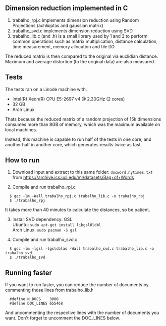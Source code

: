 ## Dimension reduction implemented in C

1. trabalho_rpj.c implements dimension reduction using Random Projections (achlioptas and gaussian matrix)
2. trabalho_svd.c implements dimension reduction using SVD
3. trabalho_lib.c (and .h) is a small library used by 1 and 2 to perform common operations such as matrix multiplication, distance calculation, time measurement, memory allocation and file I/O

The reduced matrix is then compared to the original via euclidian distance.
Maximum and average distortion (to the original data) are also measured.

## Tests

The tests ran on a Linode machine with:
- Intel(R) Xeon(R) CPU E5-2697 v4 @ 2.30GHz (2 cores)
- 32 GB
- Arch Linux

Thats because the reduced matrix of a random projection of 15k dimensions consumes more than 8GB of memory, which was the maximum available on local machines.

Instead, this machine is capable to run half of the tests in one core, and another half in another core, which generates results twice as fast.

## How to run

1. Download input and extract to this same folder: `docword.nytimes.txt` from https://archive.ics.uci.edu/ml/datasets/Bag+of+Words

2. Compile and run trabalho_rpj.c
```
  $ gcc -lm -Wall trabalho_rpj.c trabalho_lib.c -o trabalho_rpj
  $ ./trabalho_rpj
```
It takes more than 40 minutes to calculate the distances, so be patient.

3. Install SVD dependency: GSL  
Ubuntu: `sudo apt-get install libgsl0ldbl`  
Arch Linux: `sudo pacman -S gsl`

4. Compile and run trabalho_svd.c
```
  $ gcc -lm -lgsl -lgslcblas -Wall trabalho_svd.c trabalho_lib.c -o trabalho_svd
  $ ./trabalho_svd
```

## Running faster

If you want to run faster, you can reduce the number of documents by commenting those lines from trabalho_lib.h
```
  #define N_DOCS    3000
  #define DOC_LINES 655468
```
And uncommenting the respective lines with the number of documents you want. Don't forget to uncomment the DOC_LINES below.
